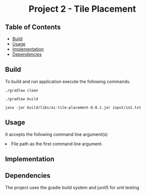 <h1 align="center">Project 2 - Tile Placement</h1>


## Table of Contents

- [Build](#install)
- [Usage](#usage)
- [Implementation](#implementation)
- [Dependencies](#dependencies)

## Build
To build and run application execute the following commands.

```shell
./gradlew clean  

./gradlew build 

java -jar build/libs/ai-tile-placement-0.0.1.jar input/in1.txt
```

## Usage
It accepts the following command line argument(s) <br>
<li> File path as the first command line argument.</li>

## Implementation



## Dependencies
The project uses the gradle build system and junit5 for unit testing
